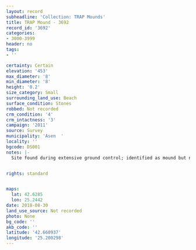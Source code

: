```yaml
---
layout: record
subheadline: 'Collection: TRAP Mounds'
title: TRAP Mound - 3692
record_id: '3692'
categories:
- 3000-3999
header: no
tags:
- ''

certainty: Certain
elevation: '453'
max_diameter: '8'
min_diameter: '8'
height: '0.2'
size_category: Small
surrounding_land_use: Beach
surface_condition: Stones
robbed: Not recorded
crm_condition: '4'
crm_intactness: '3'
campaign: '2011'
source: Survey
municipality: 'Asen  '
locality: ''
bgcode: DS001
notes: |-
  Site found during extensive ground control; identified as mound but not fully registered.


rights: standard


maps:
  lat: 42.6285
  lon: 25.2442
date: 2018-08-30
land_use_source: Not recorded
photo: None
bg_code: ''
akb_code: ''
latitude: '42.660937'
longitude: '25.200298'
---
```

